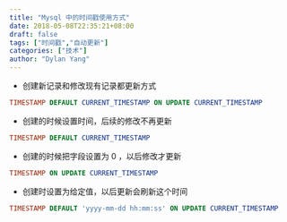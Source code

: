 ```yaml
---
title: "Mysql 中的时间戳使用方式"
date: 2018-05-08T22:35:21+08:00
draft: false
tags: ["时间戳","自动更新"]
categories: ["技术"]
author: "Dylan Yang"
---
```


- 创建新记录和修改现有记录都更新方式

``` SQL
TIMESTAMP DEFAULT CURRENT_TIMESTAMP ON UPDATE CURRENT_TIMESTAMP
```

- 创建的时候设置时间，后续的修改不再更新

``` SQL
TIMESTAMP DEFAULT CURRENT_TIMESTAMP
```
<!--more-->

- 创建的时候把字段设置为 0 ，以后修改才更新

``` SQL
TIMESTAMP ON UPDATE CURRENT_TIMESTAMP
```

- 创建时设置为给定值，以后更新会刷新这个时间

``` SQL
TIMESTAMP DEFAULT 'yyyy-mm-dd hh:mm:ss' ON UPDATE CURRENT_TIMESTAMP
```